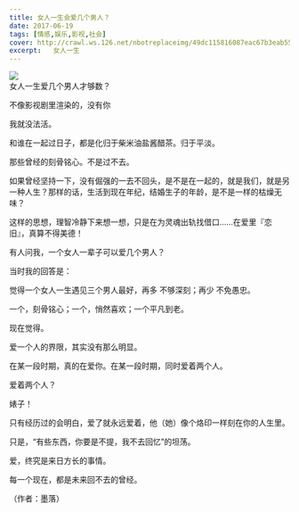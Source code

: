 ```yaml
---
title: 女人一生会爱几个男人？
date: 2017-06-19
tags: [情感,娱乐,影视,社会]
cover: http://crawl.ws.126.net/nbotreplaceimg/49dc115816087eac67b3eab55e507b87/4f6e0b76a94b204ae628fe948be85ca2.jpg
excerpt:   女人一生
---
```

![](http://crawl.ws.126.net/nbotreplaceimg/49dc115816087eac67b3eab55e507b87/4f6e0b76a94b204ae628fe948be85ca2.jpg)  
女人一生爱几个男人才够数？  

不像影视剧里渲染的，没有你

我就没法活。

和谁在一起过日子，都是化归于柴米油盐酱醋茶。归于平淡。

那些曾经的刻骨铭心。不是过不去。

如果曾经坚持一下，没有倔强的一去不回头，是不是在一起的，就是我们，就是另一种人生？那样的话，生活到现在年纪，结婚生子的年龄，是不是一样的枯燥无味？

这样的思想，理智冷静下来想一想，只是在为灵魂出轨找借口……在爱里『恋旧』，真算不得美德！

有人问我，一个女人一辈子可以爱几个男人？

当时我的回答是：

觉得一个女人一生遇见三个男人最好，再多 不够深刻；再少 不免愚忠。

一个，刻骨铭心；一个，悄然喜欢；一个平凡到老。

现在觉得。

爱一个人的界限，其实没有那么明显。

在某一段时期，真的在爱你。在某一段时期，同时爱着两个人。

爱着两个人？

婊子！

只有经历过的会明白，爱了就永远爱着，他（她）像个烙印一样刻在你的人生里。

只是，“有些东西，你要是不提，我不去回忆”的坦荡。

爱，终究是来日方长的事情。

每一个现在，都是未来回不去的曾经。

（作者：墨落）

